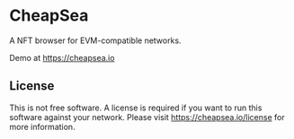# CheapSea

A NFT browser for EVM-compatible networks.

Demo at https://cheapsea.io

## License

This is not free software. A license is required if you want to run this software against your network. Please visit https://cheapsea.io/license for more information.
